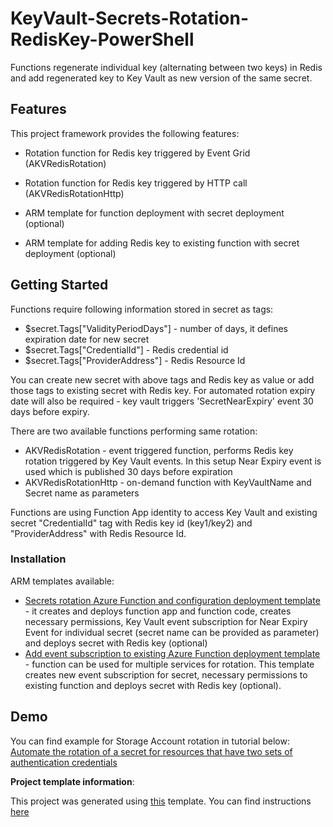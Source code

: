 # KeyVault-Secrets-Rotation-RedisKey-PowerShell

Functions regenerate individual key (alternating between two keys) in Redis and add regenerated key to Key Vault as new version of the same secret.

## Features

This project framework provides the following features:

* Rotation function for Redis key triggered by Event Grid (AKVRedisRotation)

* Rotation function for Redis key triggered by HTTP call (AKVRedisRotationHttp)

* ARM template for function deployment with secret deployment (optional)

* ARM template for adding Redis key to existing function with secret deployment (optional)

## Getting Started

Functions require following information stored in secret as tags:

* $secret.Tags["ValidityPeriodDays"] - number of days, it defines expiration date for new secret
* $secret.Tags["CredentialId"] - Redis credential id
* $secret.Tags["ProviderAddress"] - Redis Resource Id

You can create new secret with above tags and Redis key as value or add those tags to existing secret with Redis key. For automated rotation expiry date will also be required - key vault triggers 'SecretNearExpiry' event 30 days before expiry.

There are two available functions performing same rotation:

* AKVRedisRotation - event triggered function, performs Redis key rotation triggered by Key Vault events. In this setup Near Expiry event is used which is published 30 days before expiration
* AKVRedisRotationHttp - on-demand function with KeyVaultName and Secret name as parameters

Functions are using Function App identity to access Key Vault and existing secret "CredentialId" tag with Redis key id (key1/key2) and "ProviderAddress" with Redis Resource Id.

### Installation

ARM templates available:

* [Secrets rotation Azure Function and configuration deployment template](https://github.com/Azure/KeyVault-Secrets-Rotation-Redis-PowerShell/blob/main/ARM-Templates/Readme.md) - it creates and deploys function app and function code, creates necessary permissions, Key Vault event subscription for Near Expiry Event for individual secret (secret name can be provided as parameter) and deploys secret with Redis key (optional)
* [Add event subscription to existing Azure Function deployment template](https://github.com/Azure/KeyVault-Secrets-Rotation-Redis-PowerShell/blob/main/ARM-Templates/Readme.md) - function can be used for multiple services for rotation. This template creates new event subscription for secret, necessary permissions to existing function and deploys secret with Redis key (optional).

## Demo

You can find example for Storage Account rotation in tutorial below:
[Automate the rotation of a secret for resources that have two sets of authentication credentials](https://docs.microsoft.com/azure/key-vault/secrets/tutorial-rotation-dual)

**Project template information**:

This project was generated using [this](https://github.com/Azure/KeyVault-Secrets-Rotation-Template-PowerShell) template. You can find instructions [here](https://github.com/Azure/KeyVault-Secrets-Rotation-Template-PowerShell/blob/main/Project-Template-Instructions.md)
